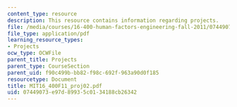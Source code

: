 ```yaml
---
content_type: resource
description: This resource contains information regarding projects.
file: /media/courses/16-400-human-factors-engineering-fall-2011/07449073e97d89935c0134188cb26342_MIT16_400F11_proj02.pdf
file_type: application/pdf
learning_resource_types:
- Projects
ocw_type: OCWFile
parent_title: Projects
parent_type: CourseSection
parent_uid: f90c499b-bb82-f98c-692f-963a90d0f185
resourcetype: Document
title: MIT16_400F11_proj02.pdf
uid: 07449073-e97d-8993-5c01-34188cb26342
---
```

